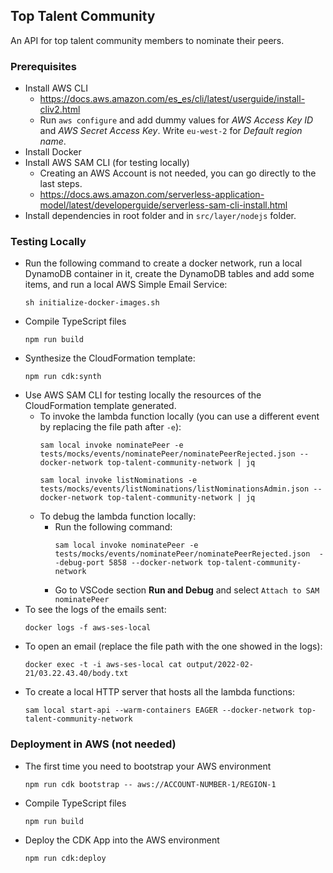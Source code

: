 ## Top Talent Community
An API for top talent community members to nominate their peers.

### Prerequisites
- Install AWS CLI
  - https://docs.aws.amazon.com/es_es/cli/latest/userguide/install-cliv2.html
  - Run `aws configure` and add dummy values for *AWS Access Key ID* and *AWS Secret Access Key*. Write `eu-west-2` for *Default region name*.
- Install Docker
- Install AWS SAM CLI (for testing locally)
  - Creating an AWS Account is not needed, you can go directly to the last steps.
  - https://docs.aws.amazon.com/serverless-application-model/latest/developerguide/serverless-sam-cli-install.html
- Install dependencies in root folder and in `src/layer/nodejs` folder.

### Testing Locally
- Run the following command to create a docker network, run a local DynamoDB container in it, create the DynamoDB tables and add some items, and run a local AWS Simple Email Service:
  ```
  sh initialize-docker-images.sh
  ```
- Compile TypeScript files
  ```
  npm run build
  ```
- Synthesize the CloudFormation template:
  ```
  npm run cdk:synth
  ```
- Use AWS SAM CLI for testing locally the resources of the CloudFormation template generated.
  - To invoke the lambda function locally (you can use a different event by replacing the file path after `-e`):
    ```
    sam local invoke nominatePeer -e tests/mocks/events/nominatePeer/nominatePeerRejected.json --docker-network top-talent-community-network | jq
    ```
    ```
    sam local invoke listNominations -e tests/mocks/events/listNominations/listNominationsAdmin.json --docker-network top-talent-community-network | jq
    ```
  - To debug the lambda function locally:
    - Run the following command:
      ```
      sam local invoke nominatePeer -e tests/mocks/events/nominatePeer/nominatePeerRejected.json  --debug-port 5858 --docker-network top-talent-community-network
      ```
    - Go to VSCode section __Run and Debug__ and select `Attach to SAM nominatePeer`
- To see the logs of the emails sent:
  ```
  docker logs -f aws-ses-local 
  ```
- To open an email (replace the file path with the one showed in the logs):
  ```
  docker exec -t -i aws-ses-local cat output/2022-02-21/03.22.43.40/body.txt 
  ```
- To create a local HTTP server that hosts all the lambda functions:
    ```
    sam local start-api --warm-containers EAGER --docker-network top-talent-community-network
    ```

### Deployment in AWS (not needed)
  - The first time you need to bootstrap your AWS environment
    ```
    npm run cdk bootstrap -- aws://ACCOUNT-NUMBER-1/REGION-1
    ```
  - Compile TypeScript files
    ```
    npm run build
    ```
  - Deploy the CDK App into the AWS environment
    ```
    npm run cdk:deploy
    ```